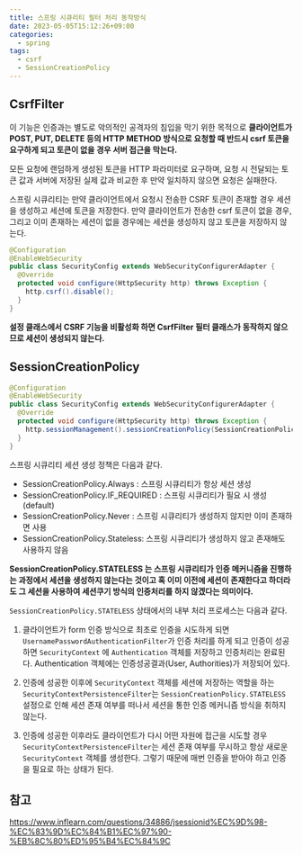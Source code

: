 ```yaml
---
title: 스프링 시큐리티 필터 처리 동작방식
date: 2023-05-05T15:12:26+09:00
categories:
  - spring
tags: 
  - csrf
  - SessionCreationPolicy
---
```


## CsrfFilter

이 기능은 인증과는 별도로 악의적인 공격자의 침입을 막기 위한 목적으로 **클라이언트가  POST, PUT, DELETE 등의 HTTP METHOD 방식으로 요청할 때 반드시 csrf 토큰을 요구하게 되고 토큰이 없을 경우 서버 접근을 막는다.**

모든 요청에 랜덤하게 생성된 토큰을 HTTP 파라미터로 요구하며,  요청 시 전달되는 토큰 값과 서버에 저장된 실제 값과 비교한 후 만약 일치하지 않으면 요청은 실패한다. 

스프링 시큐리티는 만약 클라이언트에서 요청시 전송한 CSRF 토큰이 존재할 경우 세션을 생성하고 세션에 토큰을 저장한다. 만약 클라이언트가 전송한 csrf 토큰이 없을 경우, 그리고 이미 존재하는 세션이 없을 경우에는 세션을 생성하지 않고 토큰을 저장하지 않는다.

```java
@Configuration
@EnableWebSecurity
public class SecurityConfig extends WebSecurityConfigurerAdapter {
  @Override
  protected void configure(HttpSecurity http) throws Exception {
    http.csrf().disable();
  }
}
```

**설정 클래스에서 CSRF 기능을 비활성화 하면 CsrfFilter 필터 클래스가 동작하지 않으므로 세션이 생성되지 않는다.**

## SessionCreationPolicy

```java
@Configuration
@EnableWebSecurity
public class SecurityConfig extends WebSecurityConfigurerAdapter {
  @Override
  protected void configure(HttpSecurity http) throws Exception {
    http.sessionManagement().sessionCreationPolicy(SessionCreationPolicy.정책상수);
  }
}
```

스프링 시큐리티 세션 생성 정책은 다음과 같다.

- SessionCreationPolicy.Always : 스프링 시큐리티가 항상 세션 생성
- SessionCreationPolicy.IF_REQUIRED : 스프링 시큐리티가 필요 시 생성(default)
- SessionCreationPolicy.Never : 스프링 시큐리티가 생성하지 않지만 이미 존재하면 사용
- SessionCreationPolicy.Stateless: 스프링 시큐리티가 생성하지 않고 존재해도 사용하지 않음

**SessionCreationPolicy.STATELESS 는 스프링 시큐리티가 인증 메커니즘을 진행하는 과정에서 세션을 생성하지 않는다는 것이고 혹 이미 이전에 세션이 존재한다고 하더라도 그 세션을 사용하여 세션쿠기 방식의 인증처리를 하지 않겠다는 의미이다.**

`SessionCreationPolicy.STATELESS` 상태에서의 내부 처리 프로세스는 다음과 같다.

1. 클라이언트가 form 인증 방식으로 최초로 인증을 시도하게 되면 `UsernamePasswordAuthenticationFilter`가 인증 처리를 하게 되고 인증이 성공하면 `SecurityContext` 에 `Authentication` 객체를 저장하고 인증처리는 완료된다.
Authentication 객체에는 인증성공결과(User, Authorities)가 저장되어 있다.

2. 인증에 성공한 이후에 `SecurityContext` 객체를 세션에 저장하는 역할을 하는 `SecurityContextPersistenceFilter`는 `SessionCreationPolicy.STATELESS` 설정으로 인해 세션 존재 여부를 떠나서 세션을 통한 인증 메커니즘 방식을 취하지 않는다.

3. 인증에 성공한 이후라도 클라이언트가 다시 어떤 자원에 접근을 시도할 경우 `SecurityContextPersistenceFilter`는 세션 존재 여부를 무시하고 항상 새로운 `SecurityContext` 객체를 생성한다. 그렇기 때문에 매번 인증을 받아야 하고 인증을 필요로 하는 상태가 된다.

## 참고

https://www.inflearn.com/questions/34886/jsessionid%EC%9D%98-%EC%83%9D%EC%84%B1%EC%97%90-%EB%8C%80%ED%95%B4%EC%84%9C
